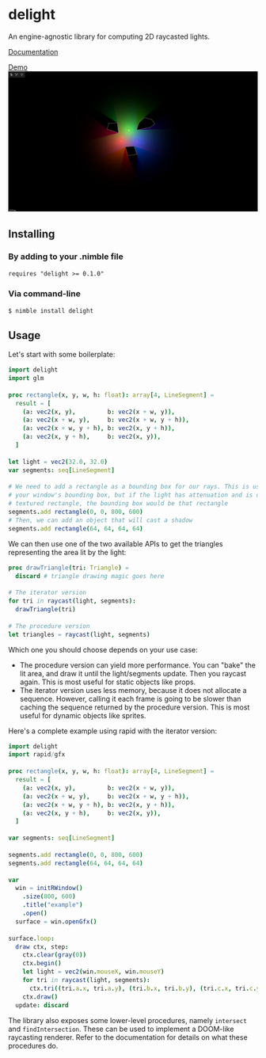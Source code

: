 # delight

An engine-agnostic library for computing 2D raycasted lights.

[Documentation](https://liquid600pgm.github.io/delight/docs/)

[Demo](https://github.com/liquid600pgm/delightful)
[![screenshot of delightful](https://raw.githubusercontent.com/liquid600pgm/delightful/master/screenshot.png)](https://github.com/liquid600pgm/delightful)

## Installing

### By adding to your .nimble file

```
requires "delight >= 0.1.0"
```

### Via command-line

```
$ nimble install delight
```

## Usage

Let's start with some boilerplate:

```nim
import delight
import glm

proc rectangle(x, y, w, h: float): array[4, LineSegment] =
  result = [
    (a: vec2(x, y),         b: vec2(x + w, y)),
    (a: vec2(x + w, y),     b: vec2(x + w, y + h)),
    (a: vec2(x + w, y + h), b: vec2(x, y + h)),
    (a: vec2(x, y + h),     b: vec2(x, y)),
  ]

let light = vec2(32.0, 32.0)
var segments: seq[LineSegment]

# We need to add a rectangle as a bounding box for our rays. This is usually
# your window's bounding box, but if the light has attenuation and is drawn as a
# textured rectangle, the bounding box would be that rectangle
segments.add rectangle(0, 0, 800, 600)
# Then, we can add an object that will cast a shadow
segments.add rectangle(64, 64, 64, 64)
```

We can then use one of the two available APIs to get the triangles representing
the area lit by the light:

```nim
proc drawTriangle(tri: Triangle) =
  discard # triangle drawing magic goes here

# The iterator version
for tri in raycast(light, segments):
  drawTriangle(tri)

# The procedure version
let triangles = raycast(light, segments)
```

Which one you should choose depends on your use case:
- The procedure version can yield more performance. You can "bake" the lit area,
  and draw it until the light/segments update. Then you raycast again.
  This is most useful for static objects like props.
- The iterator version uses less memory, because it does not allocate a
  sequence. However, calling it each frame is going to be slower than caching
  the sequence returned by the procedure version. This is most useful for
  dynamic objects like sprites.

Here's a complete example using rapid with the iterator version:

```nim
import delight
import rapid/gfx

proc rectangle(x, y, w, h: float): array[4, LineSegment] =
  result = [
    (a: vec2(x, y),         b: vec2(x + w, y)),
    (a: vec2(x + w, y),     b: vec2(x + w, y + h)),
    (a: vec2(x + w, y + h), b: vec2(x, y + h)),
    (a: vec2(x, y + h),     b: vec2(x, y)),
  ]

var segments: seq[LineSegment]

segments.add rectangle(0, 0, 800, 600)
segments.add rectangle(64, 64, 64, 64)

var
  win = initRWindow()
    .size(800, 600)
    .title("example")
    .open()
  surface = win.openGfx()

surface.loop:
  draw ctx, step:
    ctx.clear(gray(0))
    ctx.begin()
    let light = vec2(win.mouseX, win.mouseY)
    for tri in raycast(light, segments):
      ctx.tri((tri.a.x, tri.a.y), (tri.b.x, tri.b.y), (tri.c.x, tri.c.y))
    ctx.draw()
  update: discard
```

The library also exposes some lower-level procedures, namely `intersect` and
`findIntersection`. These can be used to implement a DOOM-like raycasting
renderer. Refer to the documentation for details on what these procedures do.

